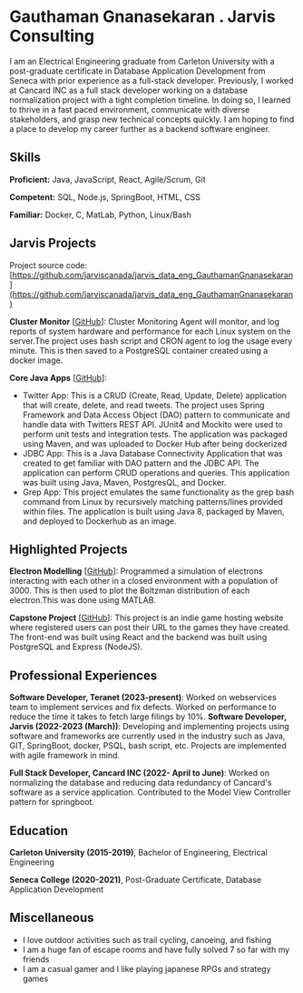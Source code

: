# Gauthaman Gnanasekaran . Jarvis Consulting

I am an Electrical Engineering graduate from Carleton University with a post-graduate certificate  in Database Application Development from Seneca with prior experience as a full-stack developer. Previously, I worked at Cancard INC as a full stack developer working on a database normalization project with a tight completion timeline. In doing so, I learned to thrive in a fast paced environment,  communicate with diverse stakeholders, and grasp new technical concepts quickly. I am hoping to find a place to develop my career further as a backend software engineer.

## Skills

**Proficient:** Java, JavaScript, React, Agile/Scrum, Git

**Competent:** SQL, Node.js, SpringBoot, HTML, CSS

**Familiar:** Docker, C, MatLab, Python, Linux/Bash

## Jarvis Projects

Project source code: [https://github.com/jarviscanada/jarvis_data_eng_GauthamanGnanasekaran](https://github.com/jarviscanada/jarvis_data_eng_GauthamanGnanasekaran)


**Cluster Monitor** [[GitHub](https://github.com/jarviscanada/jarvis_data_eng_GauthamanGnanasekaran/tree/master/linux_sql)]: Cluster Monitoring Agent will monitor, and log reports of system hardware and performance for each Linux system on the server.The project uses bash script and CRON agent to log the usage every minute. This is then saved to a PostgreSQL container created using a docker image.

**Core Java Apps** [[GitHub](https://github.com/jarviscanada/jarvis_data_eng_GauthamanGnanasekaran/tree/master/core_java)]:
      
  - Twitter App: This is a CRUD (Create, Read, Update, Delete) application that will create, delete, and read tweets. The project uses Spring Framework and Data Access Object (DAO) pattern to communicate and handle data with Twitters REST API. JUnit4 and Mockito were used to perform unit tests and integration tests. The application was packaged using Maven, and was uploaded to Docker Hub after being dockerized
  - JDBC App: This is a Java Database Connectivity Application that was created to get familiar with DAO pattern and the JDBC API. The application can perform CRUD operations and queries. This application was built using Java, Maven, PostgresQL, and Docker.
  - Grep App: This project emulates the same functionality as the grep bash command from Linux by recursively matching patterns/lines provided within files. The application is built using Java 8, packaged by Maven, and deployed to Dockerhub as an image.


## Highlighted Projects
**Electron Modelling** [[GitHub](https://github.com/GauthamanGnanasekaran/Electron-Modelling)]: Programmed a simulation of electrons interacting with each other in a closed environment with a population of 3000. This is then used to plot the Boltzman distribution of each electron.This was done using MATLAB.

**Capstone Project** [[GitHub](https://github.com/GauthamanGnanasekaran/Cap805-FrontEnd )]: This project is an indie game hosting website where registered users can post their URL to the games they have created. The front-end was built using React and the backend was built using PostgreSQL and Express (NodeJS).


## Professional Experiences
**Software Developer, Teranet (2023-present)**: Worked on webservices team to implement services and fix defects. Worked on performance to reduce the time it takes to fetch large filings by 10%. 
**Software Developer, Jarvis (2022-2023 (March))**: Developing and implementing projects using software and frameworks are currently used in the industry such as Java, GIT, SpringBoot, docker, PSQL, bash script, etc. Projects are implemented with agile framework in mind.

**Full Stack Developer, Cancard INC (2022- April to June)**: Worked on normalizing the database and reducing data redundancy of Cancard's software as a service application. Contributed to the Model View Controller pattern for springboot.


## Education
**Carleton University (2015-2019)**, Bachelor of Engineering, Electrical Engineering

**Seneca College (2020-2021)**, Post-Graduate Certificate, Database Application Development


## Miscellaneous
- I love outdoor activities such as trail cycling, canoeing, and fishing
- I am a huge fan of escape rooms and have fully solved 7 so far with my friends
- I am a casual gamer and I like playing japanese RPGs and strategy games
